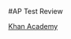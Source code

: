#AP Test Review

[Khan Academy](https://www.khanacademy.org/computing/ap-computer-science-principles/ap-csp-exam-preparation)

